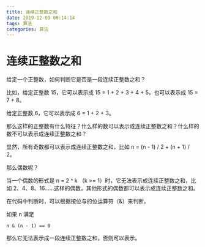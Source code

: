 ```yaml
---
title: 连续正整数之和
date: 2019-12-09 00:14:14
tags: 算法
categories: 算法
---
```


# 连续正整数之和

给定一个正整数，如何判断它是否是一段连续正整数之和？

比如，给定正整数 15，它可以表示成 15 = 1 + 2 + 3 + 4 + 5，也可以表示成 15 = 7 + 8。

给定正整数 6，它可以表示成 6 = 1 + 2 + 3。

那么这样的正整数有什么特征？什么样的数可以表示成连续正整数之和？什么样的数不可以表示成连续正整数之和？

显然，所有奇数都可以表示成连续正整数之和，比如 n = (n - 1) / 2 + (n + 1) / 2。

那么偶数呢？

当一个偶数的形式是 n = 2 ^ k （k >= 1）时，它无法表示成连续正整数之和，比如 2、4、8、16……这样的偶数。其他形式的偶数都可以表示成连续正整数之和。


在代码中判断时，可以根据按位与的位运算符（&）来判断。

如果 n 满足

```
n & (n - 1) == 0
```

那么它无法表示成一段连续正整数之和，否则可以表示。